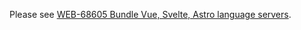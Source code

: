 Please see [WEB-68605 Bundle Vue, Svelte, Astro language servers](https://youtrack.jetbrains.com/issue/WEB-68605).